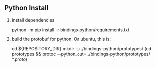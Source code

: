 ## Python Install
1. install dependencies  
    

    python -m pip install -r bindings-python/requirements.txt
    
2. build the protobuf for python. On ubuntu, this is:
    
    
    cd ${REPOSITORY_DIR}
    mkdir -p ./bindings-python/prototypes/
    (cd prototypes && protoc --python_out=../bindings-python/prototypes/ *.proto)
